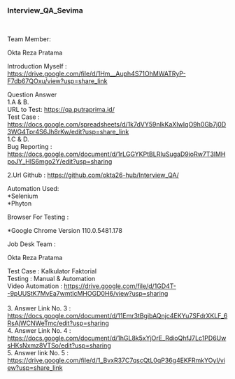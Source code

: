 <h3>Interview_QA_Sevima</h3><br>

Team Member:

Okta Reza Pratama

Introduction Myself : https://drive.google.com/file/d/1Hm__Auph4S71OhMWATRyP-F7db67QOxu/view?usp=share_link

Question Answer<br>
1.A & B. 
<br>
URL to Test: https://qa.putraprima.id/<br>
Test Case : https://docs.google.com/spreadsheets/d/1k7dVY59nlkKaXIwIqO9h0Gb7j0D3WG4Tpr4S6Jh8rKw/edit?usp=share_link<br>
1.C & D.
<br>
Bug Reporting : https://docs.google.com/document/d/1rLGGYKPtBLRIuSugaD9ioRw7T3lMHpoJY_HlS6mgo2Y/edit?usp=sharing<br>

2.Url Github : https://github.com/okta26-hub/Interview_QA/

Automation Used:<br>
*Selenium<br>
*Phyton

Browser For Testing :

*Google Chrome Version 110.0.5481.178

Job Desk Team :

Okta Reza Pratama

Test Case : Kalkulator Faktorial<br>
Testing : Manual & Automation<br>
Video Automation : https://drive.google.com/file/d/1GD4T--9pUUStK7MvEa7wmtlcMHOGD0H6/view?usp=sharing<br>
<br>
3. Answer Link No. 3 : https://docs.google.com/document/d/11Emr3tBgibAQnjc4EKYu7SFdrXKLF_6RsAjWCNWeTmc/edit?usp=sharing
<br>
4. Answer Link No. 4 : https://docs.google.com/document/d/1hGL8k5xYjOrE_RdioQhfJ7Lc1PD6UwsHKsNxmz8VTSo/edit?usp=sharing
<br>
5. Answer link No. 5 : <br>https://drive.google.com/file/d/1_BvxR37C7qscQtL0qP36g4EKFRmkYOyI/view?usp=share_link
